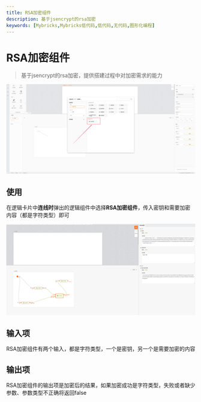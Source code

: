```yaml
---
title: RSA加密组件
description: 基于jsencrypt的rsa加密
keywords: [Mybricks,Mybricks低代码,低代码,无代码,图形化编程]
---
```


# RSA加密组件

> 基于jsencrypt的rsa加密，提供搭建过程中对加密需求的能力

<img src="./icon.png"/>

## 使用

在逻辑卡片中**连线时**弹出的逻辑组件中选择**RSA加密组件**，传入密钥和需要加密内容（都是字符类型）即可

<img src="./use.png"/>

## 输入项

RSA加密组件有两个输入，都是字符类型，一个是密钥，另一个是需要加密的内容

## 输出项

RSA加密组件的输出项是加密后的结果，如果加密成功是字符类型，失败或者缺少参数、参数类型不正确将返回false
